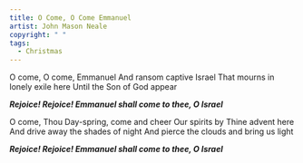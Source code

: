 ```yaml
---
title: O Come, O Come Emmanuel
artist: John Mason Neale
copyright: " "
tags:
  - Christmas
---
```

O come, O come, Emmanuel
And ransom captive Israel
That mourns in lonely exile here
Until the Son of God appear

 ***Rejoice! Rejoice!
   Emmanuel shall come to thee, O Israel***

O come, Thou Day-spring, come and cheer
Our spirits by Thine advent here
And drive away the shades of night
And pierce the clouds and bring us light

 ***Rejoice! Rejoice!
   Emmanuel shall come to thee, O Israel***